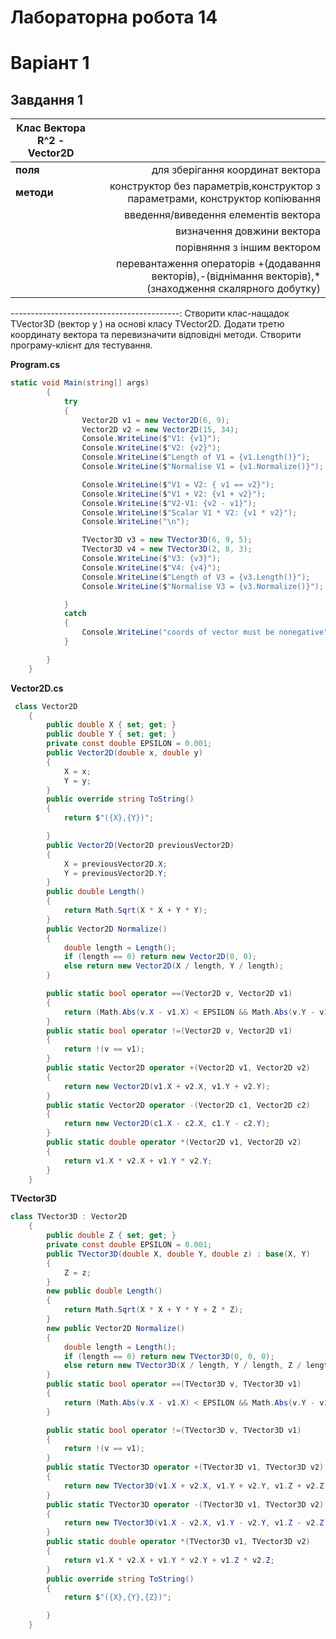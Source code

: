 # Лабораторна робота 14
 # Варіант 1
 ## Завдання 1
 
| **Клас** Вектора R^2 - Vector2D                       ||    
| ----------------|--------------------------:                                                                             |
|   **поля**      |для зберігання координат вектора                                                                        |
|   **методи**    |конструктор без параметрів,конструктор з параметрами,   конструктор копіювання                          |
|                 |введення/виведення елементів вектора                                                                    |
|                 |визначення довжини вектора                                                                              |
|                 |порівняння з іншим вектором                                                                             |
|                 |перевантаження операторів +(додавання векторів),-(віднімання векторів),*(знаходження скалярного добутку)|
------------------------------------------:
Створити клас-нащадок TVector3D (вектор у  ) на основі класу TVector2D. Додати третю координату вектора та перевизначити відповідні методи.
Створити програму-клієнт для тестування.

__Program.cs__
```cs 
static void Main(string[] args)
        {
            try
            {
                Vector2D v1 = new Vector2D(6, 9);
                Vector2D v2 = new Vector2D(15, 34);
                Console.WriteLine($"V1: {v1}");
                Console.WriteLine($"V2: {v2}");
                Console.WriteLine($"Length of V1 = {v1.Length()}");
                Console.WriteLine($"Normalise V1 = {v1.Normalize()}");

                Console.WriteLine($"V1 = V2: { v1 == v2}");
                Console.WriteLine($"V1 + V2: {v1 + v2}");
                Console.WriteLine($"V2-V1: {v2 - v1}");
                Console.WriteLine($"Scalar V1 * V2: {v1 * v2}");
                Console.WriteLine("\n");

                TVector3D v3 = new TVector3D(6, 9, 5);
                TVector3D v4 = new TVector3D(2, 8, 3);
                Console.WriteLine($"V3: {v3}");
                Console.WriteLine($"V4: {v4}");
                Console.WriteLine($"Length of V3 = {v3.Length()}");
                Console.WriteLine($"Normalise V3 = {v3.Normalize()}");

            }
            catch
            {
                Console.WriteLine("coords of vector must be nonegative");
            }

        }
    }
```
__Vector2D.cs__
```cs
 class Vector2D
    {
        public double X { set; get; }
        public double Y { set; get; }
        private const double EPSILON = 0.001;
        public Vector2D(double x, double y)
        {
            X = x;
            Y = y;
        }
        public override string ToString()
        {
            return $"({X},{Y})";

        }
        public Vector2D(Vector2D previousVector2D)
        {
            X = previousVector2D.X;
            Y = previousVector2D.Y;
        }
        public double Length()
        {
            return Math.Sqrt(X * X + Y * Y);
        }
        public Vector2D Normalize()
        {
            double length = Length();
            if (length == 0) return new Vector2D(0, 0);
            else return new Vector2D(X / length, Y / length);
        }

        public static bool operator ==(Vector2D v, Vector2D v1)
        {
            return (Math.Abs(v.X - v1.X) < EPSILON && Math.Abs(v.Y - v1.Y) < EPSILON);
        }
        public static bool operator !=(Vector2D v, Vector2D v1)
        {
            return !(v == v1);
        }
        public static Vector2D operator +(Vector2D v1, Vector2D v2)
        {
            return new Vector2D(v1.X + v2.X, v1.Y + v2.Y);
        }
        public static Vector2D operator -(Vector2D c1, Vector2D c2)
        {
            return new Vector2D(c1.X - c2.X, c1.Y - c2.Y);
        }
        public static double operator *(Vector2D v1, Vector2D v2)
        {
            return v1.X * v2.X + v1.Y * v2.Y;
        }
    }
```
__TVector3D__
```cs
class TVector3D : Vector2D
    {
        public double Z { set; get; }
        private const double EPSILON = 0.001;
        public TVector3D(double X, double Y, double z) : base(X, Y)
        {
            Z = z;
        }
        new public double Length()
        {
            return Math.Sqrt(X * X + Y * Y + Z * Z);
        }
        new public Vector2D Normalize()
        {
            double length = Length();
            if (length == 0) return new TVector3D(0, 0, 0);
            else return new TVector3D(X / length, Y / length, Z / length);
        }
        public static bool operator ==(TVector3D v, TVector3D v1)
        {
            return (Math.Abs(v.X - v1.X) < EPSILON && Math.Abs(v.Y - v1.Y) < EPSILON && Math.Abs(v.Z - v1.Z) < EPSILON);
        }

        public static bool operator !=(TVector3D v, TVector3D v1)
        {
            return !(v == v1);
        }
        public static TVector3D operator +(TVector3D v1, TVector3D v2)
        {
            return new TVector3D(v1.X + v2.X, v1.Y + v2.Y, v1.Z + v2.Z);
        }
        public static TVector3D operator -(TVector3D v1, TVector3D v2)
        {
            return new TVector3D(v1.X - v2.X, v1.Y - v2.Y, v1.Z - v2.Z);
        }
        public static double operator *(TVector3D v1, TVector3D v2)
        {
            return v1.X * v2.X + v1.Y * v2.Y + v1.Z * v2.Z;
        }
        public override string ToString()
        {
            return $"({X},{Y},{Z})";

        }
    }
```
